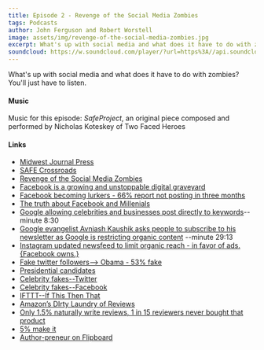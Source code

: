 ```yaml
---
title: Episode 2 - Revenge of the Social Media Zombies
tags: Podcasts
author: John Ferguson and Robert Worstell
image: assets/img/revenge-of-the-social-media-zombies.jpg
excerpt: What's up with social media and what does it have to do with zombies? You'll just have to listen.
soundcloud: https://w.soundcloud.com/player/?url=https%3A//api.soundcloud.com/tracks/256950129
---
```


What's up with social media and what does it have to do with zombies? You'll just have to listen.

#### Music

Music for this episode: *SafeProject*, an original piece composed and performed by Nicholas Koteskey of Two Faced Heroes

#### Links

- [Midwest Journal Press](http://selfhelpbook.midwestjournalpress.com/)
- [SAFE Crossroads](https://safecrossroads.net)
- [Revenge of the Social Media Zombies](http://livesensical.com/podcast/selling-books-online/revenge-social-media-zombies/)
- [Facebook is a growing and unstoppable digital graveyard](http://www.bbc.com/future/story/20160313-the-unstoppable-rise-of-the-facebook-dead)
- [Facebook becoming lurkers - 66% report not posting in three months](http://contentmarketinginstitute.com/2015/11/content-creation-facebook-podcast/)
- [The truth about Facebook and Millenials](http://www.entrepreneur.com/article/246777)
- [Google allowing celebrities and businesses post directly to keywords](http://contentmarketinginstitute.com/2016/03/social-media-content-podcast/)--minute 8:30
- [Google evangelist Avniash Kaushik asks people to subscribe to his newsletter as Google is restricting organic content](http://contentmarketinginstitute.com/2016/03/social-media-content-podcast/) --minute 29:13
- [Instagram updated newsfeed to limit organic reach - in favor of ads. {Facebook owns.}](http://techcrunch.com/2016/03/20/the-death-of-instagram-for-brands/?ncid=rss)
- [Fake twitter followers--> Obama - 53% fake](http://www.breitbart.com/big-government/2013/09/24/53-of-obama-twitter-followers-are-fake-accounts/)
- [Presidential candidates](http://www.vocativ.com/news/239402/which-presidential-candidates-have-the-most-fake-twitter-followers/)
- [Celebrity fakes--Twitter](http://gizmodo.com/5994621/which-celebrities-have-the-most-fake-twitter-followers)
- [Celebrity fakes--Facebook](http://www.businessinsider.com/celebrities-with-the-most-fake-facebook-likes-2012-9)
- [IFTTT--If This Then That](https://ifttt.com/)
- [Amazon’s DIrty Laundry of Reviews](https://gigaom.com/2011/06/24/419-what-shoppers-dont-realize-about-amazons-reviews/)
- [Only 1.5% naturally write reviews, 1 in 15 reviewers never bought that product](http://nautil.us/issue/12/feedback/one-percenters-control-online-reviews)
- [5% make it](http://livesensical.com/podcast/live-sensical/revenge-bucket-crabs-become-follow/)
- [Author-preneur on Flipboard](https://flipboard.com/@robertworst2015/author-preneur-55nhr5lqy)
